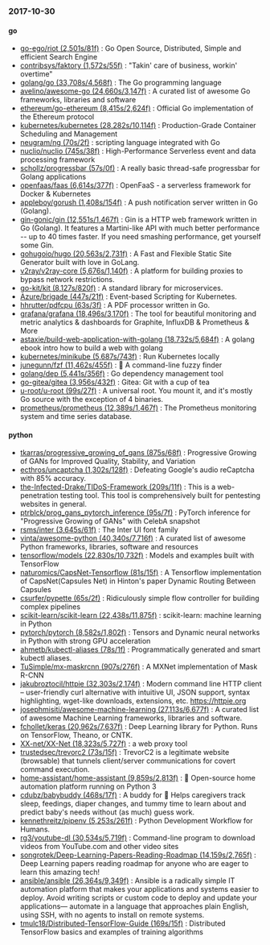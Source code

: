 ### 2017-10-30

#### go
* [go-ego/riot (2,501s/81f)](https://github.com/go-ego/riot) : Go Open Source, Distributed, Simple and efficient Search Engine
* [contribsys/faktory (1,572s/55f)](https://github.com/contribsys/faktory) : "Takin' care of business, workin' overtime"
* [golang/go (33,708s/4,568f)](https://github.com/golang/go) : The Go programming language
* [avelino/awesome-go (24,660s/3,147f)](https://github.com/avelino/awesome-go) : A curated list of awesome Go frameworks, libraries and software
* [ethereum/go-ethereum (8,415s/2,624f)](https://github.com/ethereum/go-ethereum) : Official Go implementation of the Ethereum protocol
* [kubernetes/kubernetes (28,282s/10,114f)](https://github.com/kubernetes/kubernetes) : Production-Grade Container Scheduling and Management
* [neugram/ng (70s/2f)](https://github.com/neugram/ng) : scripting language integrated with Go
* [nuclio/nuclio (745s/38f)](https://github.com/nuclio/nuclio) : High-Performance Serverless event and data processing framework
* [schollz/progressbar (57s/0f)](https://github.com/schollz/progressbar) : A really basic thread-safe progressbar for Golang applications
* [openfaas/faas (6,614s/377f)](https://github.com/openfaas/faas) : OpenFaaS - a serverless framework for Docker & Kubernetes
* [appleboy/gorush (1,408s/154f)](https://github.com/appleboy/gorush) : A push notification server written in Go (Golang).
* [gin-gonic/gin (12,551s/1,467f)](https://github.com/gin-gonic/gin) : Gin is a HTTP web framework written in Go (Golang). It features a Martini-like API with much better performance -- up to 40 times faster. If you need smashing performance, get yourself some Gin.
* [gohugoio/hugo (20,563s/2,731f)](https://github.com/gohugoio/hugo) : A Fast and Flexible Static Site Generator built with love in GoLang.
* [v2ray/v2ray-core (5,676s/1,140f)](https://github.com/v2ray/v2ray-core) : A platform for building proxies to bypass network restrictions.
* [go-kit/kit (8,127s/820f)](https://github.com/go-kit/kit) : A standard library for microservices.
* [Azure/brigade (447s/21f)](https://github.com/Azure/brigade) : Event-based Scripting for Kubernetes.
* [hhrutter/pdfcpu (63s/3f)](https://github.com/hhrutter/pdfcpu) : A PDF processor written in Go.
* [grafana/grafana (18,496s/3,170f)](https://github.com/grafana/grafana) : The tool for beautiful monitoring and metric analytics & dashboards for Graphite, InfluxDB & Prometheus & More
* [astaxie/build-web-application-with-golang (18,732s/5,684f)](https://github.com/astaxie/build-web-application-with-golang) : A golang ebook intro how to build a web with golang
* [kubernetes/minikube (5,687s/743f)](https://github.com/kubernetes/minikube) : Run Kubernetes locally
* [junegunn/fzf (11,462s/455f)](https://github.com/junegunn/fzf) : 🌸 A command-line fuzzy finder
* [golang/dep (5,441s/356f)](https://github.com/golang/dep) : Go dependency management tool
* [go-gitea/gitea (3,956s/432f)](https://github.com/go-gitea/gitea) : Gitea: Git with a cup of tea
* [u-root/u-root (99s/27f)](https://github.com/u-root/u-root) : A universal root. You mount it, and it's mostly Go source with the exception of 4 binaries.
* [prometheus/prometheus (12,389s/1,467f)](https://github.com/prometheus/prometheus) : The Prometheus monitoring system and time series database.

#### python
* [tkarras/progressive_growing_of_gans (875s/68f)](https://github.com/tkarras/progressive_growing_of_gans) : Progressive Growing of GANs for Improved Quality, Stability, and Variation
* [ecthros/uncaptcha (1,302s/128f)](https://github.com/ecthros/uncaptcha) : Defeating Google's audio reCaptcha with 85% accuracy.
* [the-Infected-Drake/TIDoS-Framework (209s/11f)](https://github.com/the-Infected-Drake/TIDoS-Framework) : This is a web-penetration testing tool. This tool is comprehensively built for pentesting websites in general.
* [ptrblck/prog_gans_pytorch_inference (95s/7f)](https://github.com/ptrblck/prog_gans_pytorch_inference) : PyTorch inference for "Progressive Growing of GANs" with CelebA snapshot
* [rsms/inter (3,645s/61f)](https://github.com/rsms/inter) : The Inter UI font family
* [vinta/awesome-python (40,340s/7,716f)](https://github.com/vinta/awesome-python) : A curated list of awesome Python frameworks, libraries, software and resources
* [tensorflow/models (22,830s/10,732f)](https://github.com/tensorflow/models) : Models and examples built with TensorFlow
* [naturomics/CapsNet-Tensorflow (81s/15f)](https://github.com/naturomics/CapsNet-Tensorflow) : A Tensorflow implementation of CapsNet(Capsules Net) in Hinton's paper Dynamic Routing Between Capsules
* [csurfer/pypette (65s/2f)](https://github.com/csurfer/pypette) : Ridiculously simple flow controller for building complex pipelines
* [scikit-learn/scikit-learn (22,438s/11,875f)](https://github.com/scikit-learn/scikit-learn) : scikit-learn: machine learning in Python
* [pytorch/pytorch (8,582s/1,802f)](https://github.com/pytorch/pytorch) : Tensors and Dynamic neural networks in Python with strong GPU acceleration
* [ahmetb/kubectl-aliases (78s/1f)](https://github.com/ahmetb/kubectl-aliases) : Programmatically generated and smart kubectl aliases.
* [TuSimple/mx-maskrcnn (907s/276f)](https://github.com/TuSimple/mx-maskrcnn) : A MXNet implementation of Mask R-CNN
* [jakubroztocil/httpie (32,303s/2,174f)](https://github.com/jakubroztocil/httpie) : Modern command line HTTP client – user-friendly curl alternative with intuitive UI, JSON support, syntax highlighting, wget-like downloads, extensions, etc. https://httpie.org
* [josephmisiti/awesome-machine-learning (27,113s/6,677f)](https://github.com/josephmisiti/awesome-machine-learning) : A curated list of awesome Machine Learning frameworks, libraries and software.
* [fchollet/keras (20,962s/7,637f)](https://github.com/fchollet/keras) : Deep Learning library for Python. Runs on TensorFlow, Theano, or CNTK.
* [XX-net/XX-Net (18,323s/5,727f)](https://github.com/XX-net/XX-Net) : a web proxy tool
* [trustedsec/trevorc2 (73s/15f)](https://github.com/trustedsec/trevorc2) : TrevorC2 is a legitimate website (browsable) that tunnels client/server communications for covert command execution.
* [home-assistant/home-assistant (9,859s/2,813f)](https://github.com/home-assistant/home-assistant) : 🏡 Open-source home automation platform running on Python 3
* [cdubz/babybuddy (468s/17f)](https://github.com/cdubz/babybuddy) : A buddy for 👶 Helps caregivers track sleep, feedings, diaper changes, and tummy time to learn about and predict baby's needs without (as much) guess work.
* [kennethreitz/pipenv (5,253s/261f)](https://github.com/kennethreitz/pipenv) : Python Development Workflow for Humans.
* [rg3/youtube-dl (30,534s/5,719f)](https://github.com/rg3/youtube-dl) : Command-line program to download videos from YouTube.com and other video sites
* [songrotek/Deep-Learning-Papers-Reading-Roadmap (14,159s/2,765f)](https://github.com/songrotek/Deep-Learning-Papers-Reading-Roadmap) : Deep Learning papers reading roadmap for anyone who are eager to learn this amazing tech!
* [ansible/ansible (26,364s/9,349f)](https://github.com/ansible/ansible) : Ansible is a radically simple IT automation platform that makes your applications and systems easier to deploy. Avoid writing scripts or custom code to deploy and update your applications— automate in a language that approaches plain English, using SSH, with no agents to install on remote systems.
* [tmulc18/Distributed-TensorFlow-Guide (169s/15f)](https://github.com/tmulc18/Distributed-TensorFlow-Guide) : Distributed TensorFlow basics and examples of training algorithms
